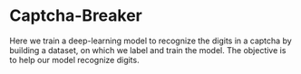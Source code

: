 # Captcha-Breaker
Here we train a deep-learning model to recognize the digits in a captcha by building a dataset, on which we label and train the model. The objective is to help our model recognize digits.
